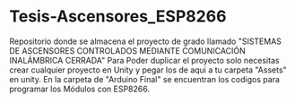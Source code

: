 # Tesis-Ascensores_ESP8266
Repositorio donde se almacena el proyecto de grado llamado "SISTEMAS DE ASCENSORES CONTROLADOS MEDIANTE COMUNICACIÓN INALÁMBRICA CERRADA"
Para Poder duplicar el proyecto solo necesitas crear cualquier proyecto en Unity y pegar los de aqui a tu carpeta "Assets" en unity.
En la carpeta de "Arduino Final" se encuentran los codigos para programar los Módulos con ESP8266.
